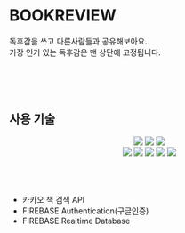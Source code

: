 # BOOKREVIEW
독후감을 쓰고 다른사람들과 공유해보아요.
<br>
가장 인기 있는 독후감은 맨 상단에 고정됩니다.

<br> <br> <br>
<h2>사용 기술</h2>
<div align="center">
  <img src="https://img.shields.io/badge/React-20232A?style=flat&logo=react&logoColor=61DAFB">
  <img src="https://img.shields.io/badge/Typescript-3178C6?style=flat&logo=typescript&logoColor=white"/>
  <img src="https://img.shields.io/badge/Tailwindcss-06B6D4?style=flat&logo=tailwindcss&logoColor=white"/>
  <br>
  <img src="https://img.shields.io/badge/React_Query-FF4154?style=flat&logo=reactquery&logoColor=white"/>
  <img src="https://img.shields.io/badge/React_Router-CA4245?style=flat&logo=react-router&logoColor=white">
  <img src="https://img.shields.io/badge/Kakao_REST_API-FFCD00?style=flat&logo=&logoColor=black"/>
  <img src="https://img.shields.io/badge/Yarn-2C8EBB?style=flat&logo=yarn&logoColor=white"/>  
  <img src="https://img.shields.io/badge/Firebase-FFCA28?style=flat&logo=firebase&logoColor=black">
</div>
 <br> <br> <br>


<ul>
  <li>카카오 책 검색 API </li>
  <li>FIREBASE Authentication(구글인증)
</li>
  <li>FIREBASE  Realtime Database </li>
</ul>


